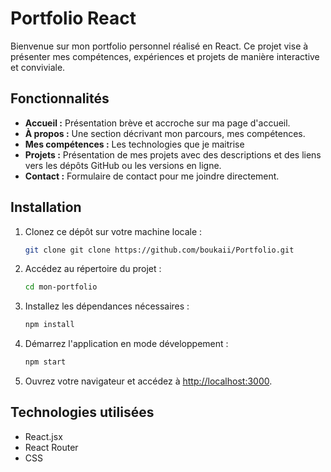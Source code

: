 # Portfolio React

Bienvenue sur mon portfolio personnel réalisé en React. Ce projet vise à présenter mes compétences, expériences et projets de manière interactive et conviviale.

## Fonctionnalités

- **Accueil :** Présentation brève et accroche sur ma page d'accueil.
- **À propos :** Une section décrivant mon parcours, mes compétences.
- **Mes compétences :** Les technologies que je maitrise
- **Projets :** Présentation de mes projets avec des descriptions et des liens vers les dépôts GitHub ou les versions en ligne.
- **Contact :** Formulaire de contact pour me joindre directement.

## Installation

1. Clonez ce dépôt sur votre machine locale :

    ```bash
    git clone git clone https://github.com/boukaii/Portfolio.git
    ```

2. Accédez au répertoire du projet :

    ```bash
    cd mon-portfolio
    ```

3. Installez les dépendances nécessaires :

    ```bash
    npm install
    ```

4. Démarrez l'application en mode développement :

    ```bash
    npm start
    ```

5. Ouvrez votre navigateur et accédez à [http://localhost:3000](http://localhost:3000).

## Technologies utilisées

- React.jsx
- React Router
- CSS
